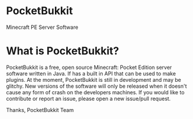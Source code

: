 PocketBukkit
============

Minecraft PE Server Software

What is PocketBukkit?
============

PocketBukkit is a free, open source Minecraft: Pocket Edition server software written in Java.  If has a built in API that
can be used to make plugins.  At the moment, PocketBukkit is still in development and may be glitchy.  New versions of the 
software will only be released when it doesn't cause any form of crash on the developers machines.  If you would like to 
contribute or report an issue, please open a new issue/pull request.

Thanks,
PocketBukkit Team
